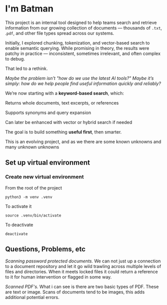 # I'm Batman

This project is an internal tool designed to help teams search and retrieve information from our growing collection of documents — thousands of `.txt`, .`pdf`, and other file types spread across our systems.

Initially, I explored chunking, tokenization, and vector-based search to enable semantic querying. While promising in theory, the results were patchy in practice — inconsistent, sometimes irrelevant, and often complex to debug.

That led to a rethink.

_Maybe the problem isn’t "how do we use the latest AI tools?"_
_Maybe it’s simply: how do we help people find useful information quickly and reliably?_

We’re now starting with a **keyword-based search**, which:

Returns whole documents, text excerpts, or references

Supports synonyms and query expansion

Can later be enhanced with vector or hybrid search if needed

The goal is to build something **useful first**, then smarter.

This is an evolving project, and as we there are some known unknowns and many unknown unknowns

## Set up virtual environment

### Create new virtual environment

From the root of the project

```
python3 -m venv .venv
```

To activate it

```
source .venv/bin/activate
```

To deactivate

```
deactivate
```

## Questions, Problems, etc

_Scanning password protected documents._ We can not just up a connection to a document repository and let it go wild trawling across multiple levels of files and directories. When it meets locked files it could return a reference to it for human intervention or flagged in some way.

_Scanned PDF's._ What i can see is there are two basic types of PDF. These are text or image. Scans of documents tend to be images, this adds additional potential errors.
